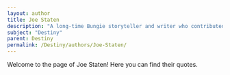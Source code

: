 ```yaml
---
layout: author
title: Joe Staten
description: "A long-time Bungie storyteller and writer who contributed his expertise to the Destiny series."
subject: "Destiny"
parent: Destiny
permalink: /Destiny/authors/Joe-Staten/
---
```


Welcome to the page of Joe Staten! Here you can find their quotes.

